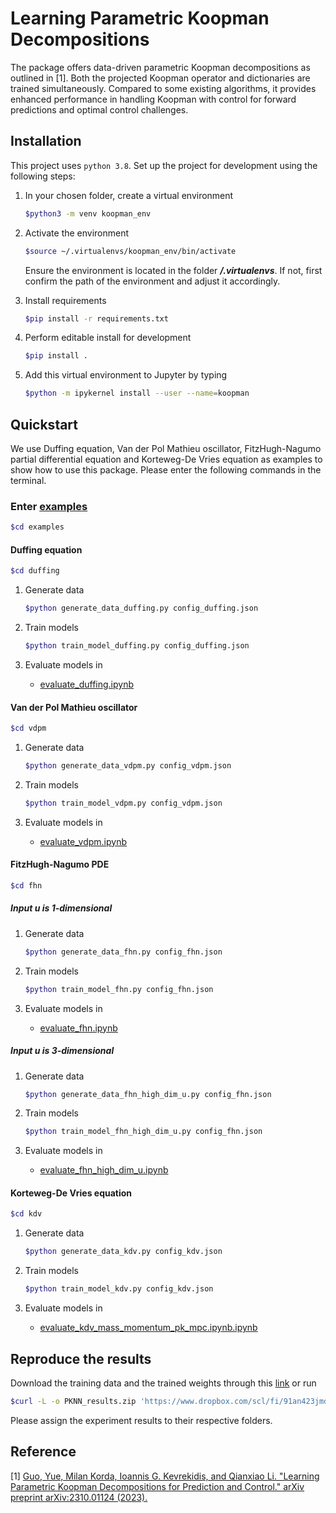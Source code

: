 # Learning Parametric Koopman Decompositions

The package offers data-driven parametric Koopman decompositions as outlined in [1]. Both the projected Koopman operator and dictionaries are trained simultaneously. Compared to some existing algorithms, it provides enhanced performance in handling Koopman with control for forward predictions and optimal control challenges.

## Installation

This project uses `python 3.8`. Set up the project for development using the following steps:

1. In your chosen folder, create a virtual environment
    ```bash
    $python3 -m venv koopman_env
    ```
2. Activate the environment
    ```bash
    $source ~/.virtualenvs/koopman_env/bin/activate
    ```
    Ensure the environment is located in the folder __*/.virtualenvs*__. If not, first confirm the path of the environment and adjust it accordingly.

3. Install requirements
    ```bash
    $pip install -r requirements.txt
    ```
4. Perform editable install for development
    ```bash
    $pip install .
    ```
5. Add this virtual environment to Jupyter by typing
    ```bash
    $python -m ipykernel install --user --name=koopman
    ```

## Quickstart

We use Duffing equation, Van der Pol Mathieu oscillator, FitzHugh-Nagumo partial differential equation and Korteweg-De Vries equation as examples to show how to use this package. Please enter the following commands in the terminal.

### Enter [examples](./examples)
```bash
$cd examples
```

#### Duffing equation
```bash
$cd duffing
```

1. Generate data
    ```bash
    $python generate_data_duffing.py config_duffing.json
    ```
2. Train models
    ```bash
    $python train_model_duffing.py config_duffing.json
    ```
3. Evaluate models in

   - [evaluate_duffing.ipynb](./examples/duffing/evaluate_duffing.ipynb)

#### Van der Pol Mathieu oscillator

```bash
$cd vdpm
```


1. Generate data
    ```bash
    $python generate_data_vdpm.py config_vdpm.json
    ```
2. Train models
    ```bash
    $python train_model_vdpm.py config_vdpm.json
    ```
3. Evaluate models in

   - [evaluate_vdpm.ipynb](./examples/duffing/evaluate_vdpm.ipynb)


#### FitzHugh-Nagumo PDE

```bash
$cd fhn
```

##### Input u is 1-dimensional

1. Generate data
    ```bash
    $python generate_data_fhn.py config_fhn.json
    ```
2. Train models
    ```bash
    $python train_model_fhn.py config_fhn.json
    ```
3. Evaluate models in

   - [evaluate_fhn.ipynb](./examples/fhn/evaluate_fhn.ipynb)

##### Input u is 3-dimensional

1. Generate data
    ```bash
    $python generate_data_fhn_high_dim_u.py config_fhn.json
    ```
2. Train models
    ```bash
    $python train_model_fhn_high_dim_u.py config_fhn.json
    ```
3. Evaluate models in

   - [evaluate_fhn_high_dim_u.ipynb](./examples/fhn/evaluate_fhn_high_dim_u.ipynb)


#### Korteweg-De Vries equation

```bash
$cd kdv
```

1. Generate data
    ```bash
    $python generate_data_kdv.py config_kdv.json
    ```
2. Train models
    ```bash
    $python train_model_kdv.py config_kdv.json
    ```
3. Evaluate models in

   - [evaluate_kdv_mass_momentum_pk_mpc.ipynb.ipynb](./examples/fhn/evaluate_kdv_mass_momentum_pk_mpc.ipynb)

## Reproduce the results
Download the training data and the trained weights through this [link](https://www.dropbox.com/scl/fi/91an423jmdy7n918y60l8/PKNN_results.zip?rlkey=xfzl33dr3xbbamu2czxifd0ho&dl=1
)
or run 

```bash
$curl -L -o PKNN_results.zip 'https://www.dropbox.com/scl/fi/91an423jmdy7n918y60l8/PKNN_results.zip?rlkey=xfzl33dr3xbbamu2czxifd0ho&dl=1'
```

Please assign the experiment results to their respective folders.

## Reference
[1] [Guo, Yue, Milan Korda, Ioannis G. Kevrekidis, and Qianxiao Li. "Learning Parametric Koopman Decompositions for Prediction and Control." arXiv preprint arXiv:2310.01124 (2023).](\url{https://arxiv.org/abs/2310.01124})